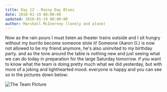 ```yaml
---
title: Day 12 - Rainy Day Blues
date: 2018-01-19 00:00:00
updated: 2018-01-19 00:00:00
author: Marshall McInerney (lonely and alone)
---
```


Now as the rain pours I must listen as theater trains outside and I sit hungry without my burrito become someone stole it! Someone (Aaron G.) is now not allowed to be my friend anymore, he's also uninvited to my birthday party. and as the tone around the table is nothing new and just seeing what we can do today in preparation for the large Saturday tomorrow. if you want to know what the team is doing pretty much what we did yesterday, but with more of a joking and lighthearted mood. everyone is happy and you can see so in the pictures down below:

![The Team Picture](/images/20180119/theteam.jpg)
